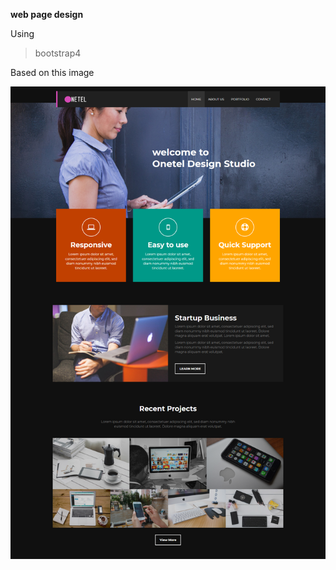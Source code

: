**web page design** 

Using 

>bootstrap4

Based on this image

![Alt Text](/task1/images/Task%201%20screenshot.png)
